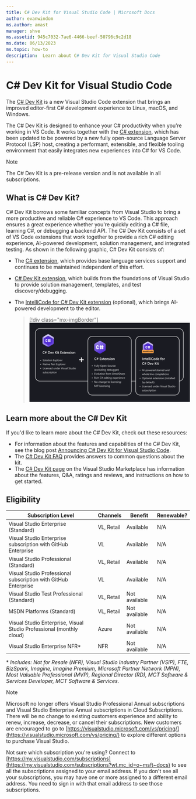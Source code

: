 ```yaml
---
title: C# Dev Kit for Visual Studio Code | Microsoft Docs
author: evanwindom
ms.author: amast
manager: shve
ms.assetid: 945c7032-7ae6-4466-beef-50796c9c2d18
ms.date: 06/13/2023
ms.topic: how-to
description:  Learn about C# Dev Kit for Visual Studio Code
---
```


# C# Dev Kit for Visual Studio Code

The [C# Dev Kit](https://marketplace.visualstudio.com/items?itemName=ms-dotnettools.csdevkit) is a new Visual Studio Code extension that brings an improved editor-first C# development experience to Linux, macOS, and Windows.

The C# Dev Kit is designed to enhance your C# productivity when you’re working in VS Code. It works together with the [C# extension](https://marketplace.visualstudio.com/items?itemName=ms-dotnettools.csharp), which has been updated to be powered by a new fully open-source Language Server Protocol (LSP) host, creating a performant, extensible, and flexible tooling environment that easily integrates new experiences into C# for VS Code. 

> [!NOTE]
> The C# Dev Kit is a pre-release version and is not available in all subscriptions. 

## What is C# Dev Kit?

C# Dev Kit borrows some familiar concepts from Visual Studio to bring a more productive and reliable C# experience to VS Code. This approach ensures a great experience whether you're quickly editing a C# file, learning C#, or debugging a backend API. The C# Dev Kit consists of a set of VS Code extensions that work together to provide a rich C# editing experience, AI-powered development, solution management, and integrated testing. As shown in the following graphic, C# Dev Kit consists of:

+ The [C# extension](https://marketplace.visualstudio.com/items?itemName=ms-dotnettools.csharp), which provides base language services support and continues to be maintained independent of this effort.
+ [C# Dev Kit extension](https://marketplace.visualstudio.com/items?itemName=ms-dotnettools.csdevkit), which builds from the foundations of Visual Studio to provide solution management, templates, and test discovery/debugging.
+ The [IntelliCode for C# Dev Kit extension](https://marketplace.visualstudio.com/items?itemName=ms-dotnettools.vscodeintellicode-csharp) (optional), which brings AI-powered development to the editor.

   > [!div class="mx-imgBorder"]
   > ![Screenshot showing the C# Dev Kit extension relationship](_img/vs-c-sharp-dev-kit/extension-relationship.png "Screenshot showing the C# Dev Kit extension relationship")

## Learn more about the C# Dev Kit
If you'd like to learn more about the C# Dev Kit, check out these resources:
+ For information about the features and capabilities of the C# Dev Kit, see the blog post [Announcing C# Dev Kit for Visual Studio Code](https://devblogs.microsoft.com/visualstudio/announcing-csharp-dev-kit-for-visual-studio-code/).
+ The [C# Dev Kit FAQ](https://code.visualstudio.com/docs/csharp/cs-dev-kit-faq#_who-can-use-c-dev-kit) provides answers to common questions about the kit.  
+ The [C# Dev Kit page](https://marketplace.visualstudio.com/items?itemName=ms-dotnettools.csdevkit) on the Visual Studio Marketplace has information about the features, Q&A, ratings and reviews, and instructions on how to get started. 


## Eligibility

| Subscription Level  |  Channels  | Benefit  | Renewable?    |
|---------------------|------------|----------|---------------|
| Visual Studio Enterprise (Standard)   | VL, Retail| Available |  N/A  |
| Visual Studio Enterprise subscription with GitHub Enterprise   | VL | Available |  N/A |
| Visual Studio Professional (Standard) | VL, Retail      | Available |  N/A  |
| Visual Studio Professional subscription with GitHub Enterprise | VL | Available |  N/A |
| Visual Studio Test Professional (Standard) | VL, Retail | Not available  |  N/A  |
| MSDN Platforms (Standard) | VL, Retail | Not available  |  N/A  |
| Visual Studio Enterprise, Visual Studio Professional (monthly cloud) | Azure | Not available | N/A |
| Visual Studio Enterprise NFR\* | NFR | Not available | N/A |

\* *Includes:  Not for Resale (NFR), Visual Studio Industry Partner (VSIP), FTE, BizSpark, Imagine, Imagine Premium, Microsoft Partner Network (MPN), Most Valuable Professional (MVP), Regional Director (RD), MCT Software & Services Developer, MCT Software & Services.*

> [!NOTE]
> Microsoft no longer offers Visual Studio Professional Annual subscriptions and Visual Studio Enterprise Annual subscriptions in Cloud Subscriptions. There will be no change to existing customers experience and ability to renew, increase, decrease, or cancel their subscriptions. New customers are encouraged to go to [https://visualstudio.microsoft.com/vs/pricing/](https://visualstudio.microsoft.com/vs/pricing/) to explore different options to purchase Visual Studio.

Not sure which subscription you're using?  Connect to [https://my.visualstudio.com/subscriptions](https://my.visualstudio.com/subscriptions?wt.mc_id=o~msft~docs) to see all the subscriptions assigned to your email address. If you don't see all your subscriptions, you may have one or more assigned to a different email address.  You need to sign in with that email address to see those subscriptions.